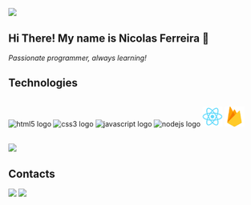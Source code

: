 ![](https://komarev.com/ghpvc/?username=nicolasferleite&color=yellow&style=flat&label=PROFILE+VIEWS&abbreviated=true)

<h2>Hi There! My name is Nicolas Ferreira 👋</h2>
<i>Passionate programmer, always learning!</i>

<h2>Technologies</h2>
<div valign="top"><br>
  <img src="https://cdn.jsdelivr.net/gh/devicons/devicon/icons/html5/html5-original.svg" height="40" alt="html5 logo"  />
  <img src="https://cdn.jsdelivr.net/gh/devicons/devicon/icons/css3/css3-original.svg" height="40" alt="css3 logo"  />
  <img src="https://cdn.jsdelivr.net/gh/devicons/devicon/icons/javascript/javascript-original.svg" height="40" alt="javascript logo"  />
  <img src="https://cdn.jsdelivr.net/gh/devicons/devicon/icons/javascript/nodejs-original.svg" height="40" alt="nodejs logo"  />
  <img src="https://raw.githubusercontent.com/devicons/devicon/master/icons/react/react-original.svg" height="40" width="40 alt="React">
  <img src="https://raw.githubusercontent.com/devicons/devicon/master/icons/firebase/firebase-original.svg" height="40" width="40 alt="Firebase">
</div><br>

![](https://github-readme-stats.vercel.app/api/top-langs/?username=nicolasferleite&theme=dark&hide_border=false&include_all_commits=false&count_private=false&layout=compact)

<div> 
    <h2> Contacts </h2>
    <a href = "nicolasferreiraleite@gmail.com"><img loading="lazy" src="https://img.shields.io/badge/Gmail-D14836?style=for-the-badge&logo=gmail&logoColor=white" target="_blank"></a>
    <a href="https://www.linkedin.com/in/nicolasferleite/" target="_blank"><img loading="lazy" src="https://img.shields.io/badge/-LinkedIn-%230077B5?style=for-the-badge&logo=linkedin&logoColor=white" target="_blank"></a> 
</div>

<!-- Proudly created with GPRM ( https://gprm.itsvg.in ) -->
